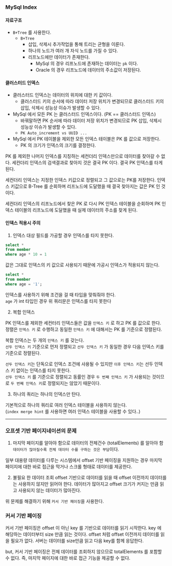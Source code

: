 

### MySql Index

#### 자료구조
- `B+Tree` 를 사용한다.
  - `B+Tree`
    - 삽입, 삭제시 추가작업을 통해 트리는 균형을 이룬다.
    - 하나의 노드가 여러 개 자식 노드를 가질 수 있다.
    - 리프노드에만 데이터가 존재한다.
      - MySql 의 경우 리프노드에 존재하는 데이터는 `pk` 이다.
      - Oracle 의 경우 리프노드에 데이터의 주소값이 저장된다.

#### 클러스터드 인덱스 
- 클러스터드 인덱스는 데이터의 위치에 대한 키 값이다.
  - 클러스터드 키의 순서에 따라 데이터 저장 위치가 변경되므로 클러스터드 키의 삽입, 삭제시 성능상 이슈가 발생할 수 있다.
- MySql 에서 모든 PK 는 클러스터드 인덱스이다. (PK == 클러스터드 인덱스)
  - 바꿔말하면 PK 순서에 따라 데이터 저장 위치가 변경되므로 PK 삽입, 삭제시 성능상 이슈가 발생할 수 있다.
  - `PK Auto_increment vs UUID ...`
- MySql 에서 PK 테이블을 제외한 모든 인덱스 테이블은 PK 를 값으로 저장한다.
  - PK 의 크기가 인덱스의 크기를 결정한다.

PK 를 제외한 나머지 인덱스를 지칭하는 세컨더리 인덱스만으로 데이터를 찾아갈 수 없다.
세컨더리 인덱스의 검색결과로 찾아지 것은 결국 PK 이다.
결국 PK 인덱스를 타게 된다.

세컨더리 인덱스는 지정한 인덱스 키값으로 정렬되고 그 값으로는 PK를 저장한다.
인덱스 키값으로 B-Tree 를 순회하며 리프노드에 도달했을 때 결국 찾아지는 값은 PK 인 것이다.

세컨더리 인덱스의 리프노드에서 찾은 PK 로 다시 PK 인덱스 테이블을 순회하며 PK 인덱스 테이블의 리프노드에 도달했을 때 실제 데이터의 주소를 찾게 된다.


#### 인덱스 적용시 주의

1. 인덱스 대상 필드를 가공할 경우 인덱스를 타지 못한다.

```sql
select *
from member
where age * 10 = 1
```
값은 그대로 인덱스의 키 값으로 사용되기 때문에 가공시 인덱스가 적용되지 않는다.

```sql
select *
from member
where age = '1';
```
인덱스를 사용하기 위해 조건을 걸 때 타입을 맞춰줘야 한다.<br/>
`age` 가 int 타입인 경우 위 쿼리문은 인덱스를 타지 못한다

2. 복합 인덱스

PK 인덱스를 제외한 세컨터리 인덱스들은 값을 `인덱스 키` 로 하고 PK 를 값으로 한다.<br/>
정렬은 `인덱스 키` 로 수행하고 동일한 `인덱스 키` 에 대해서는 PK 를 기준으로 정렬된다.

복합 인덱스는 두 개의 `인덱스 키` 를 갖는다.<br/>
`선두 인덱스 키` 기준으로 먼저 정렬되고 `선두 인덱스 키` 가 동일한 경우 다음 인덱스 키를 기준으로 정렬된다.

`선두 인덱스 키`는 단독으로 인덱스 조건에 사용될 수 있지만 `이후 인덱스 키`는 선두 인덱스 키 없이는 인덱스를 타지 못한다.<br/>
`선두 인덱스 키` 를 기준으로 정렬되고 동률인 경우 `두 번째 인덱스 키` 가 사용되는 것이므로 `두 번째 인덱스 키`로 정렬되지는 않았기 때문이다.

3. 하나의 쿼리는 하나의 인덱스만 탄다.

기본적으로 하나의 쿼리로 여러 인덱스 테이블을 사용하지 않는다.<br/>
(`index merge hint` 를 사용하면 여러 인덱스 테이블을 사용할 수 있다..)

---

### 오프셋 기반 페이지네이션의 문제

1. 마지막 페이지를 알아야 함으로 데이터의 전체건수 (totalElements) 를 알아야 함
`데이터가 많아질수록 전체 데이터 수를 구하는 것은 부담`이다.

일부 대용량 데이터를 다루는 시스템에서 offset 기반 페이징을 지원하는 경우 마지막 페이지에 대한 바로 접근을 막거나 스크롤 형태로 데이터를 제공한다.

2. 불필요 한 데이터 조회
offset 기반으로 데이터를 읽을 때 offset 이전까지 데이터를는 사용하지 않지만 읽어야 한다.
데이터가 많아지고 offset 크기가 커지는 만큼 읽고 사용되지 않는 데이터가 많아진다.

위 문제를 해결하기 위해 `커서 기반 페이징`을 사용한다.

### 커서 기반 페이징

커서 기반 페이징은 offset 이 아닌 key 를 기반으로 데이터를 읽기 시작한다.
key 에 해당하는 데이터부터 size 만큼 읽는 것이다.
offset 처럼 offset 이전까지 데이터를 읽을 필요가 없다.
서버는 데이터를 size만큼 읽고 다음 key를 함께 응답한다.

but, 커서 기반 페이징은 전체 데이터를 조회하지 않으므로 totalElements 를 포함할 수 없다.
즉, 마지막 페이지에 대한 바로 접근 기능을 제공할 수 없다.




